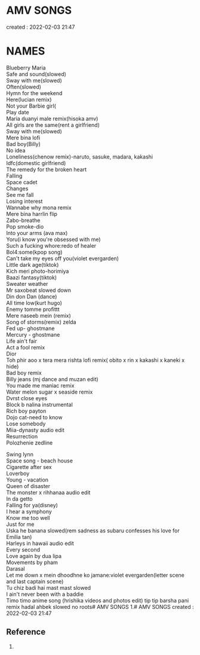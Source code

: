 # AMV SONGS
created : 2022-02-03 21:47



# NAMES

Blueberry
Maria  
Safe and sound(slowed)  
Sway with me(slowed)  
Often(slowed)  
Hymn for the weekend  
Here(lucian remix)  
Not your Barbie girl(  
Play date  
Maria duanyi male remix(hisoka amv)  
All girls are the same(rent a girlfriend)  
Sway with me(slowed)  
Mere bina lofi  
Bad boy(Billy)  
No idea  
Loneliness(chenow remix)-naruto, sasuke, madara, kakashi  
Idfc(domestic girlfriend)  
The remedy for the broken heart  
Falling  
Space cadet  
Changes  
See me fall  
Losing interest  
Wannabe why mona remix  
Mere bina harrlin flip  
Zabo-breathe  
Pop smoke-dio  
Into your arms (ava max)  
Yoru(i know you're obsessed with me)  
Such a fucking whore:redo of healer  
Bol4:some(kpop song)  
Can't take my eyes off you(violet evergarden)  
Little dark age(tiktok)  
Kich meri photo-horimiya  
Baazi fantasy(tiktok)  
Sweater weather  
Mr saxobeat slowed down  
Din don Dan (dance)  
All time low(kurt hugo)  
Enemy tomme profittt  
Mere naseeb mein (remix)  
Song of storms(remix) zelda  
Fed up- ghostmane  
Mercury - ghostmane  
Life ain't fair  
Act a fool remix  
Dior  
Toh phir aoo x tera mera rishta lofi remix( obito x rin x kakashi x kaneki x hide)  
Bad boy remix  
Billy jeans (mj dance and muzan edit)  
You made me maniac remix  
Water melon sugar x seaside remix  
Dvrst close eyes  
Block b nalina instrumental  
Rich boy payton  
Dojo cat-need to know  
Lose somebody  
Miia-dynasty audio edit  
Resurrection  
Polozhenie zedline  
  
Swing lynn  
Space song - beach house  
Cigarette after sex  
Loverboy  
Young - vacation  
Queen of disaster  
The monster x rihhanaa audio edit  
In da getto  
Falling for ya(disney)  
I hear a symphony  
Know me too well  
Just for me  
Uska he banana slowed(rem sadness as subaru confesses his love for Emilia tan)  
Harleys in hawaii audio edit  
Every second  
Love again by dua lipa  
Movements by pham  
Darasal  
Let me down x mein dhoodhne ko jamane:violet evergarden(letter scene and last captain scene)  
Tu chiz badi hai mast mast slowed  
I ain't never been with a baddie  
Timo timo anime song (hrishika videos and photos edit)
tip tip barsha pani remix
hadal ahbek slowed
no roots# AMV SONGS
1.# AMV SONGS
created : 2022-02-03 21:47



## Reference
1.
